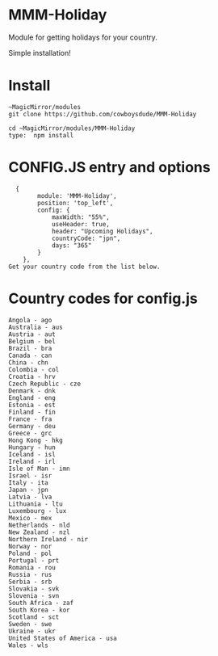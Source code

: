 # MMM-Holiday

Module for getting holidays for your country.

Simple installation!

# Install
    ~MagicMirror/modules
    git clone https://github.com/cowboysdude/MMM-Holiday
    
    cd ~MagicMirror/modules/MMM-Holiday
    type:  npm install
    
# CONFIG.JS entry and options

      {
            module: 'MMM-Holiday',
            position: 'top_left',
            config: {
                maxWidth: "55%",
                useHeader: true,
                header: "Upcoming Holidays",
                countryCode: "jpn",
                days: "365"
            }
        },
    Get your country code from the list below.     
    

# Country codes for config.js

    Angola - ago
    Australia - aus
    Austria - aut
    Belgium - bel
    Brazil - bra
    Canada - can
    China - chn
    Colombia - col
    Croatia - hrv
    Czech Republic - cze
    Denmark - dnk
    England - eng
    Estonia - est
    Finland - fin
    France - fra
    Germany - deu
    Greece - grc
    Hong Kong - hkg
    Hungary - hun
    Iceland - isl
    Ireland - irl
    Isle of Man - imn
    Israel - isr
    Italy - ita
    Japan - jpn
    Latvia - lva
    Lithuania - ltu
    Luxembourg - lux
    Mexico - mex
    Netherlands - nld
    New Zealand - nzl
    Northern Ireland - nir
    Norway - nor
    Poland - pol
    Portugal - prt
    Romania - rou
    Russia - rus
    Serbia - srb
    Slovakia - svk
    Slovenia - svn
    South Africa - zaf
    South Korea - kor
    Scotland - sct
    Sweden - swe
    Ukraine - ukr
    United States of America - usa
    Wales - wls
